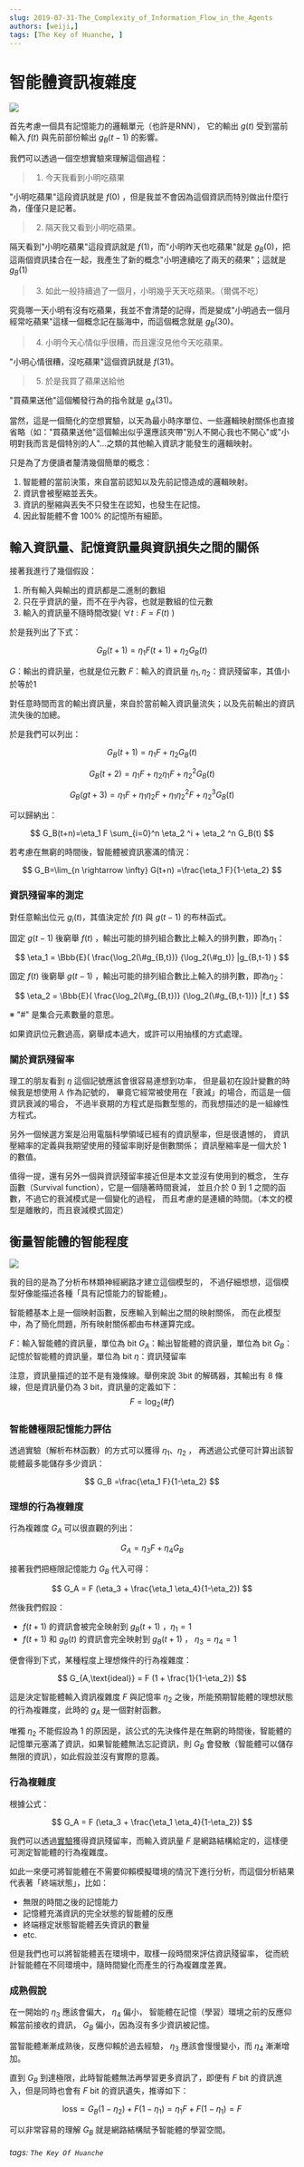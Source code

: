```yaml
---
slug: 2019-07-31-The_Complexity_of_Information_Flow_in_the_Agents
authors: [weiji,]
tags: [The Key of Huanche, ]
---
```



# 智能體資訊複雜度

![](./img/information_flow_01.svg)

首先考慮一個具有記憶能力的邏輯單元（也許是RNN），
它的輸出 $g(t)$ 受到當前輸入 $f(t)$ 與先前部份輸出 $g_B(t-1)$ 的影響。

我們可以透過一個空想實驗來理解這個過程：

> 1. 今天我看到小明吃蘋果

"小明吃蘋果"這段資訊就是 $f(0)$ ，但是我並不會因為這個資訊而特別做出什麼行為，僅僅只是記著。

> 2. 隔天我又看到小明吃蘋果。

隔天看到"小明吃蘋果"這段資訊就是 $f(1)$，而"小明昨天也吃蘋果"就是 $g_B(0)$，把這兩個資訊揉合在一起，我產生了新的概念"小明連續吃了兩天的蘋果"；這就是$g_B(1)$

> 3. 如此一般持續過了一個月，小明幾乎天天吃蘋果。（爾偶不吃）

究竟哪一天小明有沒有吃蘋果，我並不會清楚的記得，而是變成"小明過去一個月經常吃蘋果"這樣一個概念記在腦海中，而這個概念就是 $g_B(30)$。

> 4. 小明今天心情似乎很糟，而且還沒見他今天吃蘋果。

"小明心情很糟，沒吃蘋果"這個資訊就是 $f(31)$。

> 5. 於是我買了蘋果送給他

"買蘋果送他"這個觸發行為的指令就是 $g_A(31)$。

當然，這是一個簡化的空想實驗，以天為最小時序單位、一些邏輯映射關係也直接省略（如："買蘋果送他"這個輸出似乎還應該夾帶"別人不開心我也不開心"或"小明對我而言是個特別的人"...之類的其他輸入資訊才能發生的邏輯映射。

只是為了方便讀者釐清幾個簡單的概念：

1. 智能體的當前決策，來自當前認知以及先前記憶造成的邏輯映射。
2. 資訊會被壓縮並丟失。
3. 資訊的壓縮與丟失不只發生在認知，也發生在記憶。
4. 因此智能體不會 100% 的記憶所有細節。

## 輸入資訊量、記憶資訊量與資訊損失之間的關係

接著我進行了幾個假設：

1. 所有輸入與輸出的資訊都是二進制的數組
3. 只在乎資訊的量，而不在乎內容，也就是數組的位元數
4. 輸入的資訊量不隨時間改變( $\forall t:F=F(t)$ )

於是我列出了下式：

$$
G_B(t+1)=\eta_1 F(t+1) + \eta_2 G_B(t)
$$

$G$：輸出的資訊量，也就是位元數
$F$：輸入的資訊量
$\eta_1,\eta_2$：資訊殘留率，其值小於等於1

對任意時間而言的輸出資訊量，來自於當前輸入資訊量流失；以及先前輸出的資訊流失後的加總。

於是我們可以列出：

$$
G_B(t+1)=\eta_1 F + \eta_2 G_B(t)
$$

$$
G_B(t+2)=\eta_1 F + \eta_2 \eta_1 F + \eta_2 ^2 G_B(t)
$$

$$
G_B(gt+3)=\eta_1 F + \eta_1 \eta_2 F+ \eta_1 \eta_2 ^2 F + \eta_2 ^3 G_B(t)
$$

可以歸納出：

$$
G_B(t+n)=\eta_1 F \sum_{i=0}^n \eta_2 ^i + \eta_2 ^n G_B(t)
$$

若考慮在無窮的時間後，智能體被資訊塞滿的情況：

$$
G_B=\lim_{n \rightarrow \infty} G(t+n) =\frac{\eta_1 F}{1-\eta_2}
$$

### 資訊殘留率的測定
對任意輸出位元 $g_i(t)$，其值決定於 $f(t)$ 與 $g(t-1)$ 的布林函式。

固定 $g(t-1)$ 後窮舉 $f(t)$ ，輸出可能的排列組合數比上輸入的排列數，即為$\eta_1$：

$$
\eta_1 = \Bbb{E}(
    \frac{\log_2(\#g_{B,t})}
    {\log_2(\#g_t)}
    |g_{B,t-1}
)
$$

固定 $f(t)$ 後窮舉 $g(t-1)$ ，輸出可能的排列組合數比上輸入的排列數，即為$\eta_2$：

$$
\eta_2 = \Bbb{E}(
    \frac{\log_2(\#g_{B,t})}
    {\log_2(\#g_{B,t-1})}
    |f_t
)
$$

※ "$\#$" 是集合元素數量的意思。

如果資訊位元數過高，窮舉成本過大，或許可以用抽樣的方式處理。

### 關於資訊殘留率
理工的朋友看到 $\eta$ 這個記號應該會很容易連想到功率，
但是最初在設計變數的時候我是想使用 $\lambda$ 作為記號的，
畢竟它經常被使用在「衰減」的場合，而這是一個資訊衰減的場合，
不過半衰期的方程式是指數型態的，而我想描述的是一組線性方程式。

另外一個候選方案是沿用電腦科學領域已經有的資訊壓率，但是很遺憾的，
資訊壓縮率的定義與我期望使用的殘留率剛好是倒數關係；
資訊壓縮率是一個大於 1 的數值。

值得一提，還有另外一個與資訊殘留率接近但是本文並沒有使用到的概念，
生存函數（Survival function），它是一個隨著時間衰減，
並且介於 0 到 1 之間的函數，不過它的衰減模式是一個變化的過程，
而且考慮的是連續的時間。（本文的模型是離散的，而且衰減模式固定）

## 衡量智能體的智能程度

![](./img/information_flow_02.svg)

我的目的是為了分析布林類神經網路才建立這個模型的，
不過仔細想想，這個模型好像能描述各種「具有記憶能力的智能體」。

智能體基本上是一個映射函數，反應輸入到輸出之間的映射關係，
而在此模型中，為了簡化問題，所有映射關係都由布林運算完成。

$F$：輸入智能體的資訊量，單位為 bit
$G_A$：輸出智能體的資訊量，單位為 bit
$G_B$：記憶於智能體的資訊量，單位為 bit
$\eta$：資訊殘留率

注意，資訊量描述的並不是有幾條線。舉例來說 3bit 的解碼器，其輸出有 8 條線，但是資訊量仍為 3 bit，資訊量的定義如下：
$$
F = \log_2(\#f)
$$

### 智能體極限記憶能力評估

透過實驗（解析布林函數）的方式可以獲得 $\eta_1$、$\eta_2$ ，
再透過公式便可計算出該智能體最多能儲存多少資訊：

$$
G_B =\frac{\eta_1 F}{1-\eta_2}
$$


### 理想的行為複雜度

行為複雜度 $G_A$ 可以很直觀的列出：

$$
G_A = \eta_3 F + \eta_4 G_B
$$

接著我們把極限記憶能力 $G_B$ 代入可得：

$$
G_A = F (\eta_3 + \frac{\eta_1 \eta_4}{1-\eta_2})
$$

然後我們假設：

- $f(t+1)$ 的資訊會被完全映射到 $g_B(t+1)$ ，$\eta_1=1$
- $f(t+1)$ 和 $g_B(t)$ 的資訊會完全映射到 $g_B(t+1)$ ， $\eta_3=\eta_4=1$

便會得到下式，某種程度上理想條件的行為複雜度：

$$
G_{A,\text{ideal}} = F (1 + \frac{1}{1-\eta_2})
$$

這是決定智能體輸入資訊複雜度 $F$ 與記憶率 $\eta_2$ 之後，所能預期智能體的理想狀態的行為複雜度，此時的 $g_A$ 是一個對射函數。

唯獨 $\eta_2$ 不能假設為 1 的原因是，該公式的先決條件是在無窮的時間後，智能體的記憶單元塞滿了資訊，如果智能體無法忘記資訊，則 $G_B$ 會發散（智能體可以儲存無限的資訊），如此假設並沒有實際的意義。

### 行為複雜度

根據公式：

$$
G_A = F (\eta_3 + \frac{\eta_1 \eta_4}{1-\eta_2})
$$

我們可以透過[實驗](\#資訊殘留率的測定)獲得資訊殘留率，而輸入資訊量 $F$ 是網路結構給定的，這樣便可測定智能體的行為複雜度。

如此一來便可將智能體在不需要仰賴模擬環境的情況下進行分析，而這個分析結果代表著「終端狀態」，比如：

- 無限的時間之後的記憶能力
- 記憶體充滿資訊的完全狀態的智能體的反應
- 終端穩定狀態智能體丟失資訊的數量
- etc.

但是我們也可以將智能體丟在環境中，取樣一段時間來評估資訊殘留率，
從而統計智能體在不同環境中，隨時間變化而產生的行為複雜度差異。

### 成熟假說
在一開始的 $\eta_3$ 應該會偏大， $\eta_4$ 偏小，
智能體在記憶（學習）環境之前的反應仰賴當前接收的資訊，
$G_B$ 偏小，因為沒有多少資訊被記憶。

當智能體漸漸成熟後，反應仰賴於過去經驗，
$\eta_3$ 應該會慢慢變小，而 $\eta_4$ 漸漸增加。

直到 $G_B$ 到達極限，此時智能體無法再學習更多資訊了，即便有 $F$ bit 的資訊進入，但是同時也會有 $F$ bit 的資訊遺失，推導如下：

$$
\text{loss} = G_B(1-\eta_2) + F(1-\eta_1)
=\eta_1 F + F(1-\eta_1)
=F
$$

可以非常容易的理解 $G_B$ 就是網路結構賦予智能體的學習空間。

###### tags: `The Key Of Huanche`
